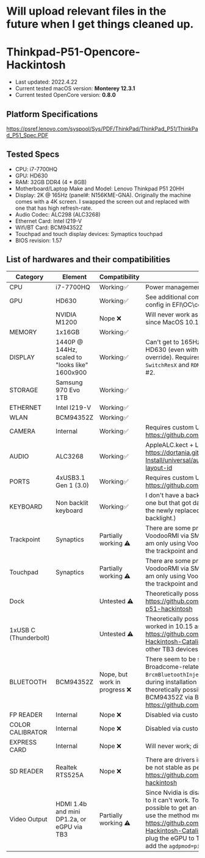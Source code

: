 # Will upload relevant files in the future when I get things cleaned up.
# Thinkpad-P51-Opencore-Hackintosh

- Last updated: 2022.4.22
- Current tested macOS version: **Monterey 12.3.1**
- Current tested OpenCore version: **0.8.0**


## Platform Specifications
https://psref.lenovo.com/syspool/Sys/PDF/ThinkPad/ThinkPad_P51/ThinkPad_P51_Spec.PDF

## Tested Specs

- CPU: i7-7700HQ
- GPU: HD630
- RAM: 32GB DDR4 (4 * 8GB)
- Motherboard/Laptop Make and Model: Lenovo Thinkpad P51 20HH 
- Display: 2K @ 165Hz (panel#: N156KME-GNA). Originally the machine comes with a 4K screen. I swapped the screen out and replaced with one that has high refresh-rate. 
- Audio Codec: ALC298 (ALC3268)
- Ethernet Card: Intel I219-V
- Wifi/BT Card: BCM94352Z
- Touchpad and touch display devices: Symaptics touchpad
- BIOS revision: 1.57

## List of hardwares and their compatibilities
| Category | Element | Compatibility | Notes |
| ------------- | ------------- | ------------- | ------------- | 
| CPU | i7-7700HQ | Working✅ | Power management works correctly.
| GPU | HD630 | Working✅ | See additional comment #1. Need additional config in EFI\OC\config.plist.
| | NVIDIA M1200 | Nope ❌ | Will never work as there are no driver support since MacOS 10.14. |
| MEMORY | 1x16GB | Working✅ | |
| DISPLAY | 1440P @ 144Hz, scaled to "looks like" 1600x900 | Working✅ | Can't get to 165Hz due to limited pixelclock for HD630 (even with maximum pixelclock override). Requires a combination of `SwitchResX` and `RDM`. See additional comment #2.|
| STORAGE | Samsung 970 Evo 1TB | Working✅| |
| ETHERNET | Intel I219-V | Working✅ | |
| WLAN | BCM94352Z | Working✅ |  |
| CAMERA | Internal | Working✅ | Requires custom USBMap.kext. See https://github.com/corpnewt/USBMap |
| AUDIO | ALC3268 | Working✅ | AppleALC.kect + Layout #3 as per https://dortania.github.io/OpenCore-Post-Install/universal/audio.html#finding-your-layout-id|
| PORTS | 4xUSB3.1 Gen 1 (3.0) |  Working✅ | Requires custom USBMap.kext. See https://github.com/corpnewt/USBMap|
| KEYBOARD | Non backlit keyboard | Working✅ | I don't have a backlit keyboard (used to have one but that got damaged by a bottle of water. the newly replaced one doesn't have backlight.) |
| Trackpoint | Synaptics | Partially working ⚠️ | There are some problem with loading VoodooRMI via SMBUS on P51. So currently I am only using VoodooPS2Controller to drive the trackpoint and trackpad. |
| Touchpad | Synaptics | Partially working ⚠️  | There are some problem with loading VoodooRMI via SMBUS on P51. So currently I am only using VoodooPS2Controller to drive the trackpoint and trackpad. |
| Dock | | Untested ⚠️| Theoretically possible as per https://github.com/MirkoCovizzi/thinkpad-p51-hackintosh |
| 1xUSB C (Thunderbolt) | | Untested ⚠️ | Theoretically possible for eGPU output since it worked in 10.15 as per https://github.com/AsahiKou/ThinkPadP51-Hackintosh-Catalina/issues/1. Untested for other TB3 devices.|
| BLUETOOTH | BCM94352Z | Nope, but work in progress ❌| There seem to be some issues with Broadcome-related kexts in Monterey, e.g., `BrcmBluetoothInjector.kext` causes freeze during installation process. But it is theoretically possible to coninue using BCM94352Z via BlueToolFixup. See https://github.com/acidanthera/BrcmPatchRAM |
| FP READER | Internal | Nope  ❌| Disabled via custom usb mapping |
| COLOR CALIBRATOR | Internal | Nope  ❌ | Disabled via custom usb mapping |
| EXPRESS CARD | Internal | Nope  ❌ | Will never work; disabled in UEFI setup. |
| SD READER | Realtek RTS525A | Nope ❌ | There are drivers in progress, but they are to be not stable as per https://github.com/midi1996/P50-opencore-hackintosh |
| Video Output| HDMI 1.4b and mini DP1.2a, or eGPU via TB3 | Partially working ⚠️ | Since Nvidia is disabled, these ports connected to it can't work. To get external monitor, it is possible to get an eGPU with AMD GPU, and use the method mentioned in https://github.com/AsahiKou/ThinkPadP51-Hackintosh-Catalina/issues/1. You will need to plug the eGPU to TB port BEFORE booting and add the `agdpmod=pikera` boot flag.

